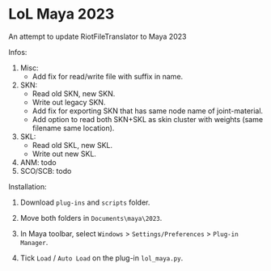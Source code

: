 # LoL Maya 2023
An attempt to update RiotFileTranslator to Maya 2023

Infos:
1. Misc:
    - Add fix for read/write file with suffix in name.
2. SKN: 
    - Read old SKN, new SKN.
    - Write out legacy SKN.
    - Add fix for exporting SKN that has same node name of joint-material.
    - Add option to read both SKN+SKL as skin cluster with weights (same filename same location).
3. SKL:
    - Read old SKL, new SKL.
    - Write out new SKL.
4. ANM: todo
5. SCO/SCB: todo



Installation:

1. Download `plug-ins` and `scripts` folder.

2. Move both folders in `Documents\maya\2023`.

3. In Maya toolbar, select `Windows` > `Settings/Preferences` > `Plug-in Manager`.

4. Tick `Load` / `Auto Load` on the plug-in `lol_maya.py`.